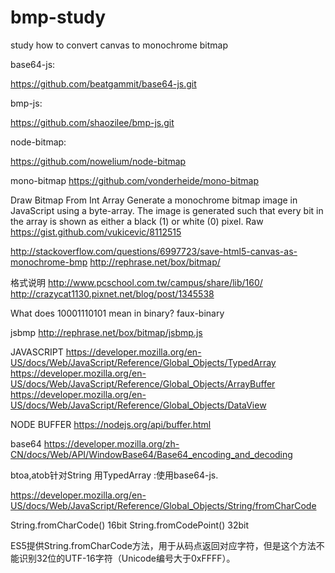 # bmp-study
study how to convert canvas to monochrome bitmap


base64-js:

https://github.com/beatgammit/base64-js.git

bmp-js:

https://github.com/shaozilee/bmp-js.git

node-bitmap:

https://github.com/nowelium/node-bitmap

mono-bitmap
https://github.com/vonderheide/mono-bitmap

Draw Bitmap From Int Array
Generate a monochrome bitmap image in JavaScript using a byte-array. The image is generated such that every bit in the array is shown as either a black (1) or white (0) pixel.
Raw
https://gist.github.com/vukicevic/8112515

http://stackoverflow.com/questions/6997723/save-html5-canvas-as-monochrome-bmp
http://rephrase.net/box/bitmap/

格式说明
http://www.pcschool.com.tw/campus/share/lib/160/
http://crazycat1130.pixnet.net/blog/post/1345538

What does 10001110101 mean in binary?
faux-binary

jsbmp
http://rephrase.net/box/bitmap/jsbmp.js

JAVASCRIPT
https://developer.mozilla.org/en-US/docs/Web/JavaScript/Reference/Global_Objects/TypedArray
https://developer.mozilla.org/en-US/docs/Web/JavaScript/Reference/Global_Objects/ArrayBuffer
https://developer.mozilla.org/en-US/docs/Web/JavaScript/Reference/Global_Objects/DataView

NODE BUFFER
https://nodejs.org/api/buffer.html

base64
https://developer.mozilla.org/zh-CN/docs/Web/API/WindowBase64/Base64_encoding_and_decoding

btoa,atob针对String
用TypedArray :使用base64-js.

https://developer.mozilla.org/en-US/docs/Web/JavaScript/Reference/Global_Objects/String/fromCharCode

String.fromCharCode()  16bit
String.fromCodePoint() 32bit

ES5提供String.fromCharCode方法，用于从码点返回对应字符，但是这个方法不能识别32位的UTF-16字符（Unicode编号大于0xFFFF）。


